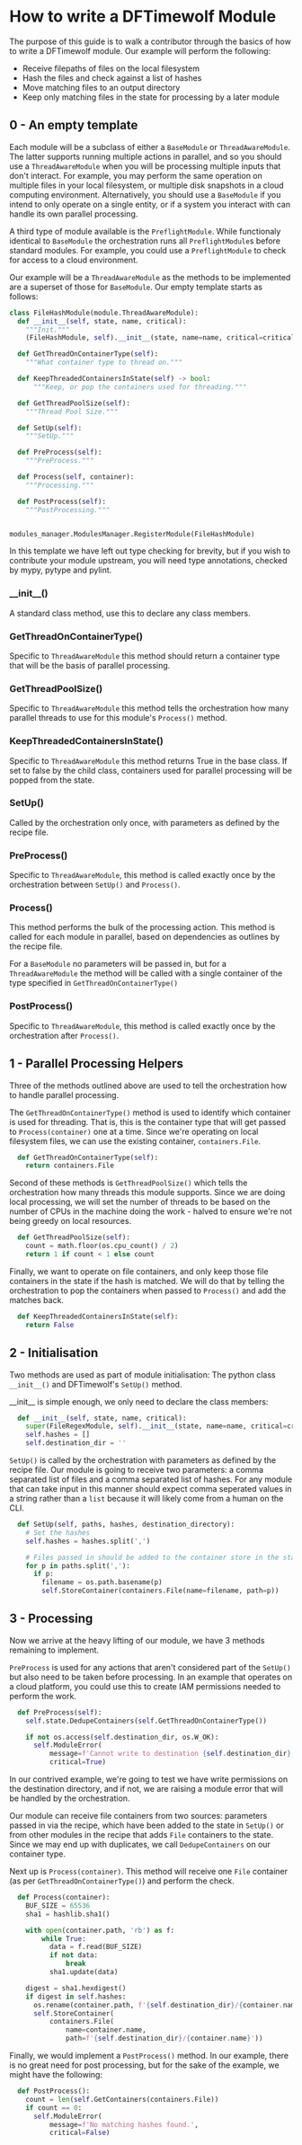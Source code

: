 # How to write a DFTimewolf Module

The purpose of this guide is to walk a contributor through the basics of how to write a DFTimewolf module. Our example will perform the following:

* Receive filepaths of files on the local filesystem
* Hash the files and check against a list of hashes
* Move matching files to an output directory
* Keep only matching files in the state for processing by a later module

## 0 - An empty template

Each module will be a subclass of either a `BaseModule` or `ThreadAwareModule`. The latter supports running multiple actions in parallel, and so you should use a `ThreadAwareModule` when you will be processing multiple inputs that don't interact. For example, you may perform the same operation on multiple files in your local filesystem, or multiple disk snapshots in a cloud computing environment. Alternatively, you should use a `BaseModule` if you intend to only operate on a single entity, or if a system you interact with can handle its own parallel processing.

A third type of module available is the `PreflightModule`. While functionaly identical to `BaseModule` the orchestration runs all `PreflightModule`s before standard modules. For example, you could use a `PreflightModule` to check for access to a cloud environment.

Our example will be a `ThreadAwareModule` as the methods to be implemented are a superset of those for `BaseModule`. Our empty template starts as follows:

```python
class FileHashModule(module.ThreadAwareModule):
  def __init__(self, state, name, critical):
    """Init."""
    (FileHashModule, self).__init__(state, name=name, critical=critical)

  def GetThreadOnContainerType(self):
    """What container type to thread on."""

  def KeepThreadedContainersInState(self) -> bool:
      """Keep, or pop the containers used for threading."""

  def GetThreadPoolSize(self):
    """Thread Pool Size."""

  def SetUp(self):
    """SetUp."""

  def PreProcess(self):
    """PreProcess."""

  def Process(self, container):
    """Processing."""

  def PostProcess(self):
    """PostProcessing."""


modules_manager.ModulesManager.RegisterModule(FileHashModule)
```

In this template we have left out type checking for brevity, but if you wish to contribute your module upstream, you will need type annotations, checked by mypy, pytype and pylint.

### \_\_init__()

A standard class method, use this to declare any class members.

### GetThreadOnContainerType()

Specific to `ThreadAwareModule` this method should return a container type that will be the basis of parallel processing.

### GetThreadPoolSize()

Specific to `ThreadAwareModule` this method tells the orchestration how many parallel threads to use for this module's `Process()` method.

### KeepThreadedContainersInState()

Specific to `ThreadAwareModule` this method returns True in the base class. If set to false by the child class, containers used for parallel processing will be popped from the state.

### SetUp()

Called by the orchestration only once, with parameters as defined by the recipe file.

### PreProcess()

Specific to `ThreadAwareModule`, this method is called exactly once by the orchestration between `SetUp()` and `Process()`.

### Process()

This method performs the bulk of the processing action. This method is called for each module in parallel, based on dependencies as outlines by the recipe file.

For a `BaseModule` no parameters will be passed in, but for a `ThreadAwareModule` the method will be called with a single container of the type specified in `GetThreadOnContainerType()`

### PostProcess()

Specific to `ThreadAwareModule`, this method is called exactly once by the orchestration after `Process()`.

## 1 - Parallel Processing Helpers

Three of the methods outlined above are used to tell the orchestration how to handle parallel processing.

The `GetThreadOnContainerType()` method is used to identify which container is used for threading. That is, this is the container type that will get passed to `Process(container)` one at a time. Since we're operating on local filesystem files, we can use the existing container, `containers.File`.

```python
  def GetThreadOnContainerType(self):
    return containers.File
```

Second of these methods is `GetThreadPoolSize()` which tells the orchestration how many threads this module supports. Since we are doing local processing, we will set the number of threads to be based on the number of CPUs in the machine doing the work - halved to ensure we're not being greedy on local resources.

```python
  def GetThreadPoolSize(self):
    count = math.floor(os.cpu_count() / 2)
    return 1 if count < 1 else count
```

Finally, we want to operate on file containers, and only keep those file containers in the state if the hash is matched. We will do that by telling the orchestration to pop the containers when passed to `Process()` and add the matches back.

```python
  def KeepThreadedContainersInState(self):
    return False
```

## 2 - Initialisation

Two methods are used as part of module initialisation: The python class `__init__()` and DFTimewolf's `SetUp()` method.

\_\_init__ is simple enough, we only need to declare the class members:

```python
  def __init__(self, state, name, critical):
    super(FileRegexModule, self).__init__(state, name=name, critical=critical)
    self.hashes = []
    self.destination_dir = ''
```

`SetUp()` is called by the orchestration with parameters as defined by the recipe file. Our module is going to receive two parameters: a comma separated list of files and a comma separated list of hashes. For any module that can take input in this manner should expect comma seperated values in a string rather than a `list` because it will likely come from a human on the CLI.

```python
  def SetUp(self, paths, hashes, destination_directory):
    # Set the hashes
    self.hashes = hashes.split(',')

    # Files passed in should be added to the container store in the state.
    for p in paths.split(','):
      if p:
        filename = os.path.basename(p)
        self.StoreContainer(containers.File(name=filename, path=p))
```

## 3 - Processing

Now we arrive at the heavy lifting of our module, we have 3 methods remaining to implement.

`PreProcess` is used for any actions that aren't considered part of the `SetUp()` but also need to be taken before processing. In an example that operates on a cloud platform, you could use this to create IAM permissions needed to perform the work.

```python
  def PreProcess(self):
    self.state.DedupeContainers(self.GetThreadOnContainerType())

    if not os.access(self.destination_dir, os.W_OK):
      self.ModuleError(
          message=f'Cannot write to destination {self.destination_dir}, bailing out',
          critical=True)
```

In our contrived example, we're going to test we have write permissions on the destination directory, and if not, we are raising a module error that will be handled by the orchestration.

Our module can receive file containers from two sources: parameters passed in via the recipe, which have been added to the state in `SetUp()` or from other modules in the recipe that adds `File` containers to the state. Since we may end up with duplicates, we call `DedupeContainers` on our container type.

Next up is `Process(container)`. This method will receive one `File` container (as per `GetThreadOnContainerType()`) and perform the check.

```python
  def Process(container):
    BUF_SIZE = 65536
    sha1 = hashlib.sha1()

    with open(container.path, 'rb') as f:
        while True:
          data = f.read(BUF_SIZE)
          if not data:
              break
          sha1.update(data)

    digest = sha1.hexdigest()
    if digest in self.hashes:
      os.rename(container.path, f'{self.destination_dir}/{container.name}')
      self.StoreContainer(
          containers.File(
              name=container.name,
              path=f'{self.destination_dir}/{container.name}'))
```

Finally, we would implement a `PostProcess()` method. In our example, there is no great need for post processing, but for the sake of the example, we might have the following:

```python
  def PostProcess():
    count = len(self.GetContainers(containers.File))
    if count == 0:
      self.ModuleError(
          message=f'No matching hashes found.',
          critical=False)
```
